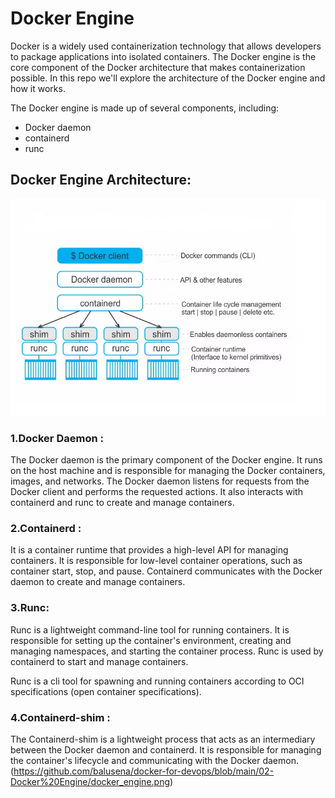 # Docker Engine
Docker is a widely used containerization technology that allows developers to package applications into isolated
containers. The Docker engine is the core component of the Docker architecture that makes containerization 
possible. In this repo we'll explore the architecture of the Docker engine and how it works.

The Docker engine is made up of several components, including:
- Docker daemon
- containerd
- runc

## Docker Engine Architecture:
![Docker Engine Architecture](https://github.com/balusena/docker-for-devops/blob/main/02-Docker%20Engine/docker_engine.png)

### 1.Docker Daemon : 
The Docker daemon is the primary component of the Docker engine. It runs on the host machine and is 
responsible for managing the Docker containers, images, and networks. The Docker daemon listens for 
requests from the Docker client and performs the requested actions. It also interacts with containerd
and runc to create and manage containers.

### 2.Containerd : 
It is a container runtime that provides a high-level API for managing containers. It is responsible for
low-level container operations, such as container start, stop, and pause. Containerd communicates with 
the Docker daemon to create and manage containers.

### 3.Runc: 
Runc is a lightweight command-line tool for running containers. It is responsible for setting up the 
container's environment, creating and managing namespaces, and starting the container process. Runc is 
used by containerd to start and manage containers.

Runc is a cli tool for spawning and running containers according to OCI specifications
(open container specifications).

### 4.Containerd-shim : 
The Containerd-shim is a lightweight process that acts as an intermediary between the Docker daemon and 
containerd. It is responsible for managing the container's lifecycle and communicating with the Docker 
daemon.
(https://github.com/balusena/docker-for-devops/blob/main/02-Docker%20Engine/docker_engine.png)
